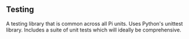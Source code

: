 ## Testing
A testing library that is common across all Pi units.
Uses Python's unittest library.
Includes a suite of unit tests which will ideally be comprehensive.
